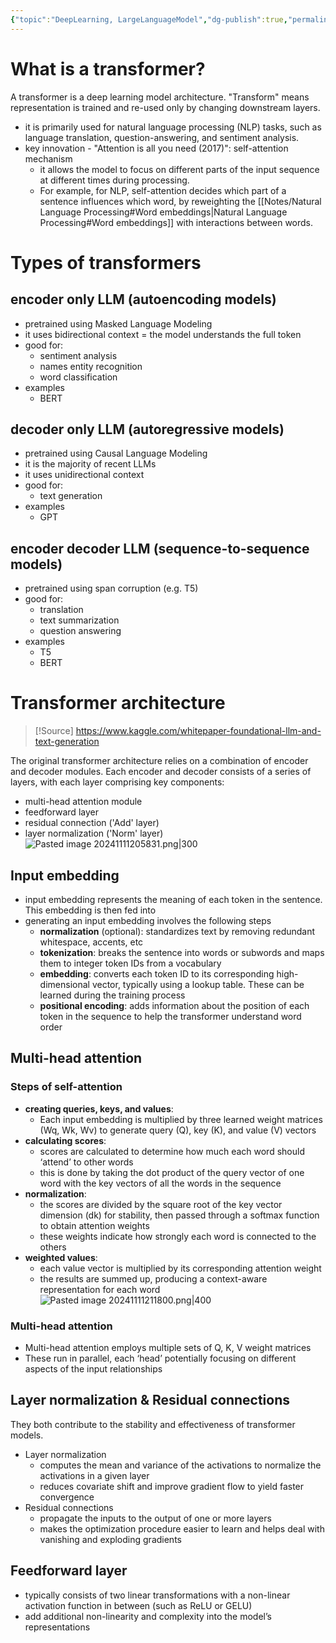 ```yaml
---
{"topic":"DeepLearning, LargeLanguageModel","dg-publish":true,"permalink":"/Notes/Transformer/","dgPassFrontmatter":true,"noteIcon":""}
---
```


 
# What is a transformer?

A transformer is a deep learning model architecture. "Transform" means representation is trained and re-used only by changing downstream layers. 
- it is primarily used for natural language processing (NLP) tasks, such as language translation, question-answering, and sentiment analysis. 
- key innovation - "Attention is all you need (2017)": self-attention mechanism
	- it allows the model to focus on different parts of the input sequence at different times during processing. 
	- For example, for NLP, self-attention decides which part of a sentence influences which word, by reweighting the [[Notes/Natural Language Processing#Word embeddings\|Natural Language Processing#Word embeddings]] with interactions between words.

# Types of transformers
## encoder only LLM (autoencoding models)
- pretrained using Masked Language Modeling
- it uses bidirectional context = the model understands the full token
- good for:
	- sentiment analysis
	- names entity recognition
	- word classification
- examples
	- BERT
## decoder only LLM (autoregressive models)
- pretrained using Causal Language Modeling 
- it is the majority of recent LLMs
- it uses unidirectional context
- good for:
	- text generation
- examples
	- GPT
## encoder decoder LLM (sequence-to-sequence models)
- pretrained using span corruption (e.g. T5)
- good for:
	- translation
	- text summarization 
	- question answering
- examples
	- T5
	- BERT

# Transformer architecture
>[!Source]
>https://www.kaggle.com/whitepaper-foundational-llm-and-text-generation

The original transformer architecture relies on a combination of encoder and decoder
modules. Each encoder and decoder consists of a series of layers, with each layer comprising key components:
- multi-head attention module
- feedforward layer
- residual connection ('Add' layer)
- layer normalization ('Norm' layer)
![Pasted image 20241111205831.png|300](/img/user/assets/images/Pasted%20image%2020241111205831.png)

## Input embedding
- input embedding represents the meaning of each token in the sentence. This embedding is then fed into
- generating an input embedding involves the following steps
	- **normalization** (optional): standardizes text by removing redundant whitespace, accents, etc
	- **tokenization**: breaks the sentence into words or subwords and maps them to integer token IDs from a vocabulary
	- **embedding**: converts each token ID to its corresponding high-dimensional vector, typically using a lookup table. These can be learned during the training process
	- **positional encoding**: adds information about the position of each token in the sequence to help the transformer understand word order
## Multi-head attention
### Steps of self-attention
- **creating queries, keys, and values**:
	- Each input embedding is multiplied by three learned weight matrices (Wq, Wk, Wv) to generate query (Q), key (K), and value (V) vectors
- **calculating scores**: 
	- scores are calculated to determine how much each word should ‘attend’ to other words
	- this is done by taking the dot product of the query vector of one word with the key vectors of all the words in the sequence
- **normalization**: 
	- the scores are divided by the square root of the key vector dimension (dk) for stability, then passed through a softmax function to obtain attention weights
	- these weights indicate how strongly each word is connected to the others
- **weighted values**: 
	- each value vector is multiplied by its corresponding attention weight
	- the results are summed up, producing a context-aware representation for each word
![Pasted image 20241111211800.png|400](/img/user/assets/images/Pasted%20image%2020241111211800.png)
### Multi-head attention
- Multi-head attention employs multiple sets of Q, K, V weight matrices
- These run in parallel, each ‘head’ potentially focusing on different aspects of the input relationships
## Layer normalization & Residual connections
They both contribute to the stability and effectiveness of transformer models.
- Layer normalization 
	- computes the mean and variance of the activations to normalize the activations in a given layer
	- reduces covariate shift and improve gradient flow to yield faster convergence
- Residual connections 
	- propagate the inputs to the output of one or more layers
	- makes the optimization procedure easier to learn and helps deal with vanishing and exploding gradients
## Feedforward layer
- typically consists of two linear transformations with a non-linear activation function in between (such as ReLU or GELU)
- add additional non-linearity and complexity into the model’s representations



